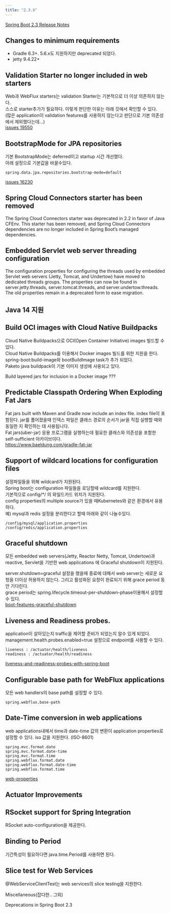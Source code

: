 ```yaml
---
title: "2.3.X"
---
```


[Spring Boot 2.3 Release Notes](https://github.com/spring-projects/spring-boot/wiki/Spring-Boot-2.3-Release-Notes)

## Changes to minimum requirements
- Gradle 6.3+. 5.6.x도 지원하지만 deprecated 되었다.
- jetty 9.4.22+

## Validation Starter no longer included in web starters
Web과 WebFlux starters는 validation Starter는 기본적으로 더 이상 의존하지 않는다.   
스스로 starter추가가 필요하다. 이렇게 판단한 이유는 아래 깃에서 확인할 수 있다.   
(많은 application이 validation features를 사용하지 않는다고 판단으로 기본 의존성에서 제외했다는데...)  
[issues 19550](https://github.com/spring-projects/spring-boot/issues/19550)


## BootstrapMode for JPA repositories
기본 BootstrapMode는 deferred이고 startup 시간 개선했다.  
아래 설정으로 기본값을 바꿀수있다.  
	
	spring.data.jpa.repositories.bootstrap-mode=default
	
[issues 16230](https://github.com/spring-projects/spring-boot/issues/16230)


## Spring Cloud Connectors starter has been removed
The Spring Cloud Connectors starter was deprecated in 2.2 in favor of Java CFEnv. 
This starter has been removed, and Spring Cloud Connectors dependencies are no longer included in Spring Boot’s managed dependencies.


## Embedded Servlet web server threading configuration
The configuration properties for configuring the threads used by embedded Servlet web servers (Jetty, Tomcat, and Undertow) have moved to dedicated threads groups. 
    The properties can now be found in server.jetty.threads, server.tomcat.threads, and server.undertow.threads. 
The old properties remain in a deprecated form to ease migration.


## Java 14 지원

## Build OCI images with Cloud Native Buildpacks
Cloud Native Buildpacks으로 OCI(Open Container Initiative) images 빌드할 수 있다.  
Cloud Native Buildpacks를 이용해서 Docker images 빌드를 위한 지원을 한다.  
spring-boot:build-image와 bootBuildImage task가 추가 되었다.  
Paketo java buildpack이 기본 이미지 생성에 사용되고 있다.  

Build layered jars for inclusion in a Docker image
???

## Predictable Classpath Ordering When Exploding Fat Jars
Fat jars built with Maven and Gradle now include an index file. 
index file이 포함된다. jar를 풀어졌을때 인덱스 파일은 클래스 경로의 순서가 jar을 직접 실행할 때와 동일한 지 확인하는 데 사용됩니다.  
Fat jars(uber-jar)
응용 프로그램을 실행하는데 필요한 클래스와 의존성을 포함한 self-sufficient 아카이브이다.  
https://www.baeldung.com/gradle-fat-jar

## Support of wildcard locations for configuration files
설정파일들을 위해 wildcard가 지원된다.  
Spring boot는 configuration 파일들을 로딩할때 wildcard를 지원한다.  
기본적으로 config/*/ 의 와일드카드 위치가 지원된다.  
config properties의 multiple source가 있을 때Kubernetes와 같은 환경에서 유용하다.  
예) mysql과 redis 설정을 분리한다고 할때 아래와 같이 나눌수있다.
	
	/config/mysql/application.properties
	/config/redis/application.properties

## Graceful shutdown
모든 embedded web servers(Jetty, Reactor Netty, Tomcat, Undertow)과 reactive, Servlet을 기반한 web applications 에 Graceful shutdown이 지원된다.

server.shutdown=graceful 설정을 했을때 종료에 대해서 web server는 새로운 요청을 더이상 허용하지 않는다. 그리고 활성화된 요청이 완료되기 위해 grace period 동안 기다린다.  
grace period는 spring.lifecycle.timeout-per-shutdown-phase이용해서 설정할 수 있다.  
[boot-features-graceful-shutdown](https://docs.spring.io/spring-boot/docs/2.3.0.RELEASE/reference/html/spring-boot-features.html#boot-features-graceful-shutdown)


## Liveness and Readiness probes.
application이 살아있는지 traffic을 제어할 준비가 되었는지 알수 있게 되었다.  
management.health.probes.enabled=true 설정으로 endpoint를 사용할 수 있다.  
	
	liveness : /actuator/health/liveness
	readiness : /actuator/health/readiness

[liveness-and-readiness-probes-with-spring-boot](https://spring.io/blog/2020/03/25/liveness-and-readiness-probes-with-spring-boot)


## Configurable base path for WebFlux applications
모든 web handlers의 base path를 설정할 수 있다.
	
	spring.webflux.base-path


## Date-Time conversion in web applications
web applications내에서 time과 date-time 값의 변환이 application properties로 설정할 수 있다. iso 값을 지원한다. (ISO-8601)  

	spring.mvc.format.date
	spring.mvc.format.date-time
	spring.mvc.format.time
	spring.webflux.format.date
	spring.webflux.format.date-time
	spring.webflux.format.time

[web-properties](https://docs.spring.io/spring-boot/docs/current/reference/html/appendix-application-properties.html#web-properties)


## Actuator Improvements

## RSocket support for Spring Integration
RSocket auto-configuration을 제공한다.

## Binding to Period
기간특성이 필요하다면 java.time.Period를 사용하면 된다.


## Slice test for Web Services
@WebServiceClientTest는 web services의 slice testing을 지원한다.


Miscellaneous(잡다한.. 그외)


Deprecations in Spring Boot 2.3










